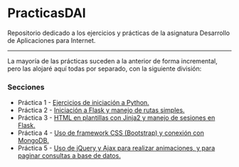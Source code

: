 # PracticasDAI
Repositorio dedicado a los ejercicios y prácticas de la asignatura Desarrollo de Aplicaciones para Internet.

---

La mayoría de las prácticas suceden a la anterior de forma incremental, pero las alojaré aquí todas por separado, con la siguiente división:

### Secciones

- Práctica 1 - [Ejercicios de iniciación a Python.](https://github.com/adrianmorente/PracticasDAI/tree/master/Practica1)
- Práctica 2 - [Iniciación a Flask y manejo de rutas simples.](https://github.com/adrianmorente/PracticasDAI/tree/master/Practica2)
- Práctica 3 - [HTML en plantillas con Jinja2 y manejo de sesiones en Flask.](https://github.com/adrianmorente/PracticasDAI/tree/master/Practica3)
- Práctica 4 - [Uso de framework CSS (Bootstrap) y conexión con MongoDB.](https://github.com/adrianmorente/PracticasDAI/tree/master/Practica4)
- Práctica 5 - [Uso de jQuery y Ajax para realizar animaciones, y para paginar consultas a base de datos.](https://github.com/adrianmorente/PracticasDAI/tree/master/Practica5)
